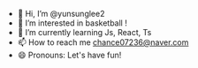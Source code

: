 - 👋 Hi, I’m @yunsunglee2
- 👀 I’m interested in basketball !
- 🌱 I’m currently learning Js, React, Ts
- 📫 How to reach me chance07236@naver.com
- 😄 Pronouns: Let's have fun!

<!---
yunsunglee2/yunsunglee2 is a ✨ special ✨ repository because its `README.md` (this file) appears on your GitHub profile.
You can click the Preview link to take a look at your changes.
--->
